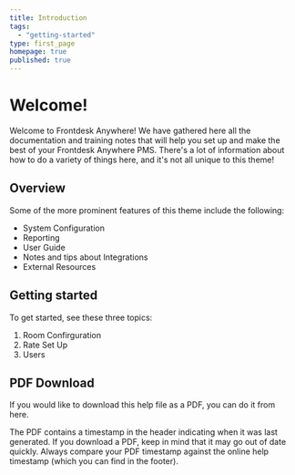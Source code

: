 ```yaml
---
title: Introduction
tags: 
  - "getting-started"
type: first_page
homepage: true
published: true
---
```




# **Welcome!**

Welcome to Frontdesk Anywhere!
We have gathered here all the documentation and training notes that will help you set up and make the best of your Frontdesk Anywhere PMS. There's a lot of information about how to do a variety of things here, and it's not all unique to this theme! 

## Overview

Some of the more prominent features of this theme include the following:

* System Configuration
* Reporting
* User Guide
* Notes and tips about Integrations
* External Resources


## Getting started

To get started, see these three topics:

1. Room Confirguration
2. Rate Set Up
3. Users

## PDF Download 

If you would like to download this help file as a PDF, you can do it from here. 

<!-- <a target="_blank" class="noCrossRef" href="doc_{{site.audience}}_pdf.pdf"><button type="button" class="btn btn-default" aria-label="Left Align"><span class="glyphicon glyphicon-download-alt" aria-hidden="true"></span> PDF Download</button></a> -->

The PDF contains a timestamp in the header indicating when it was last generated. If you download a PDF, keep in mind that it may go out of date quickly. Always compare your PDF timestamp against the online help timestamp (which you can find in the footer).
